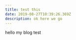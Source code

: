 ```yaml
---
title: test this
date: 2019-08-27T10:39:26.369Z
description: ok here we go
---
```

hello my blog test

